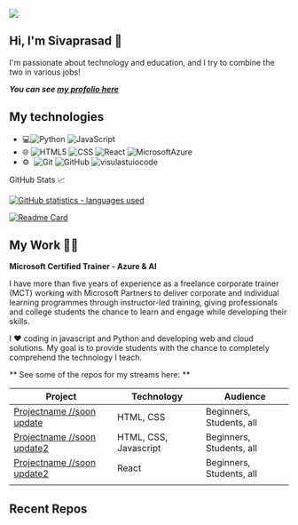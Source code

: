 ![](assets/siv.jpg)
## Hi, I'm Sivaprasad 👋
I'm passionate about technology and education, and I try to combine the two in various jobs!

***You can see [my profolio here](https://)***

## My technologies

- 💻![Python](https://img.shields.io/badge/-Python-333333?style=flat&logo=python)
   ![JavaScript](https://img.shields.io/badge/-JavaScript-333333?style=flat&logo=javascript)
- 🌐 ![HTML5](https://img.shields.io/badge/-HTML5-333333?style=flat&logo=HTML5)
  ![CSS](https://img.shields.io/badge/-CSS-333333?style=flat&logo=CSS3&logoColor=1572B6)
![React](https://img.shields.io/badge/-React-333333?style=flat&logo=react)
![MicrosoftAzure](https://img.shields.io/badge/-MicrosoftAzure-333333?style=flat&logo=MicrosoftAzure)
- ⚙️ &nbsp;![Git](https://img.shields.io/badge/-Git-333333?style=flat&logo=git)
  ![GitHub](https://img.shields.io/badge/-GitHub-333333?style=flat&logo=github)
    ![visulastuiocode](https://img.shields.io/badge/-VisualStuidoCode-333333?style=flat&logo=visualstudiocode)
  

GitHub Stats &#x1f4c8;

[![GitHub statistics - languages used](https://github-readme-stats.vercel.app/api/top-langs/?username=sivaprasad-g&langs_count=3)](https://github.com/sivaprasad-g/sivaprasad-g)

[![Readme Card](https://github-readme-stats.vercel.app/api/pin/?username=anuraghazra&repo=github-readme-stats)](https://github.com/sivprasad-g/github-readme-stats)

## My Work 🧑‍💻
**Microsoft Certified Trainer - Azure & AI**

I have more than five years of experience as a freelance corporate trainer (MCT) working with Microsoft Partners to deliver corporate and individual learning programmes through instructor-led training, giving professionals and college students the chance to learn and engage while developing their skills.

I ❤️ coding in javascript and Python  and developing web and cloud solutions. My goal is to provide students with the chance to completely comprehend the technology I teach.

** See some of the repos for my streams here: **

Project  | Technology | Audience
--- | --- | ---|
[Projectname //soon update](https://github.com/#) | HTML, CSS |  Beginners, Students, all
[Projectname //soon update2](https://github.com/#) | HTML, CSS, Javascript | Beginners, Students, all
[Projectname //soon update2](https://github.com/#) | React | Beginners, Students, all
|||

## Recent Repos
 
